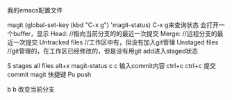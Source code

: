 我的emacs配置文件

magit
(global-set-key (kbd "C-x g") 'magit-status)
C-x g来查询状态
会打开一个buffer，显示
Head: //指向当前分支的的最近一次提交
Merge: //远程分支的最近一次提交
Untracked files //工作区中有，但没有加入git管理
Unstaged files //git管理的，在工作区已经修改的，但是没有用git add进入staged状态

S stages all files
alt+x magit-status
c c 输入commit内容 ctrl+c ctrl+c 提交commit
magit 快捷键 Pu push

b b 改变当前分支